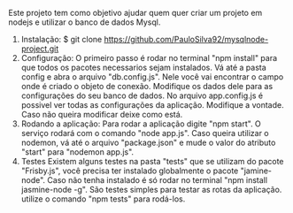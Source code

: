 Este projeto tem como objetivo ajudar quem quer criar um projeto em nodejs e utilizar o banco de dados Mysql.
1. Instalação: 
	$ git clone https://github.com/PauloSilva92/mysqlnode-project.git
2. Configuração:
	O primeiro passo é rodar no terminal "npm install" para que todos os pacotes necessarios sejam instalados.
	Vá até a pasta config e abra o arquivo "db.config.js". Nele você vai encontrar o campo onde é criado o objeto de conexão. Modifique os dados dele para as configurações do seu banco de dados.
	No arquivo app.config.js é possivel ver todas as configurações da aplicação. Modifique a vontade. Caso não queira modificar deixe como está.
3. Rodando a aplicação:
	Para rodar a aplicação digite "npm start". O serviço rodará com o comando "node app.js". Caso queira utilizar o nodemon, vá até o arquivo "package.json" e mude o valor do atributo "start" para "nodemon app.js".
4. Testes
	Existem alguns testes na pasta "tests" que se utilizam do pacote "Frisby.js", você precisa ter instalado globalmente o pacote "jamine-node". Caso não tenha instalado é só rodar no terminal "npm install jasmine-node -g".
	São testes simples para testar as rotas da aplicação. utilize o comando "npm tests" para rodá-los.

